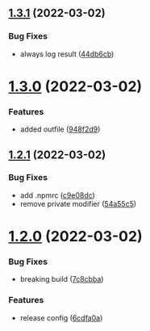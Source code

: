 ## [1.3.1](https://github.com/sailthru/dependency-report/compare/v1.3.0...v1.3.1) (2022-03-02)


### Bug Fixes

* always log result ([44db6cb](https://github.com/sailthru/dependency-report/commit/44db6cb41efb3245a15dab418105b2617e990b4b))

# [1.3.0](https://github.com/sailthru/dependency-report/compare/v1.2.1...v1.3.0) (2022-03-02)


### Features

* added outfile ([948f2d9](https://github.com/sailthru/dependency-report/commit/948f2d9073bd03c6ec0bedd6004a38a974547c8c))

## [1.2.1](https://github.com/sailthru/dependency-report/compare/v1.2.0...v1.2.1) (2022-03-02)


### Bug Fixes

* add .npmrc ([c9e08dc](https://github.com/sailthru/dependency-report/commit/c9e08dc71027526c98dcb16d495d81636cb17de3))
* remove private modifier ([54a55c5](https://github.com/sailthru/dependency-report/commit/54a55c52034ebfbf0716088bdd7fce99fcf8f30c))

# [1.2.0](https://github.com/sailthru/dependency-report/compare/v1.1.0...v1.2.0) (2022-03-02)


### Bug Fixes

* breaking build ([7c8cbba](https://github.com/sailthru/dependency-report/commit/7c8cbba792e201871c7d23889fdf2f84b5f90f96))


### Features

* release config ([6cdfa0a](https://github.com/sailthru/dependency-report/commit/6cdfa0a7d25fb1cda822f42242a65d8308b18369))
